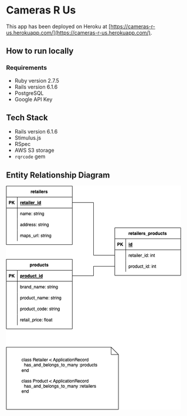 # Cameras R Us

This app has been deployed on Heroku at [https://cameras-r-us.herokuapp.com/](https://cameras-r-us.herokuapp.com/).

## How to run locally
### Requirements

* Ruby version 2.7.5
* Rails version 6.1.6
* PostgreSQL
* Google API Key


## Tech Stack

* Rails version 6.1.6
* Stimulus.js
* RSpec
* AWS S3 storage
* `rqrcode` gem

## Entity Relationship Diagram

![Entity Relationship Diagram](./docs/erd.png)


